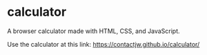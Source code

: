 # calculator
A browser calculator made with HTML, CSS, and JavaScript.

Use the calculator at this link: https://contactjw.github.io/calculator/
